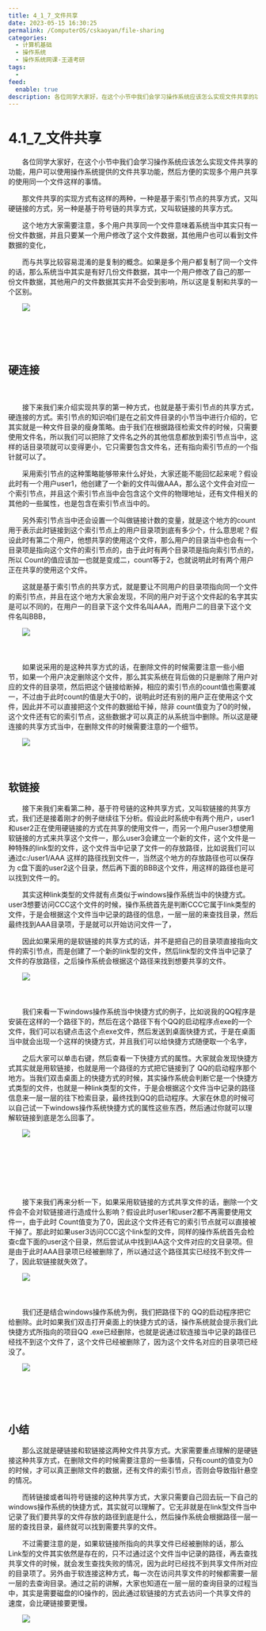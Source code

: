 ```yaml
---
title: 4_1_7_文件共享
date: 2023-05-15 16:30:25
permalink: /ComputerOS/cskaoyan/file-sharing
categories:
  - 计算机基础
  - 操作系统
  - 操作系统网课-王道考研
tags:
  - 
feed:
  enable: true
description: 各位同学大家好，在这个小节中我们会学习操作系统应该怎么实现文件共享的功能，‍‍用户可以使用操作系统提供的文件共享功能，‍‍然后方便的实现多个用户共享的使用同一个文件这样的事情。‍‍
---
```

# 4.1_7_文件共享

　　‍各位同学大家好，在这个小节中我们会学习操作系统应该怎么实现文件共享的功能，‍‍用户可以使用操作系统提供的文件共享功能，‍‍然后方便的实现多个用户共享的使用同一个文件这样的事情。‍‍
<!-- more -->
　　那文件共享的实现方式有这样的两种，一种是基于索引节点的共享方式，‍‍又叫硬链接的方式，另一种是基于符号链的共享方式，又叫软链接的共享方式。‍‍

　　这个地方大家需要注意，多个用户共享同一个文件意味着系统当中其实只有一份文件数据，‍‍并且只要某一个用户修改了这个文件数据，其他用户也可以看到文件数据的变化，‍‍

　　而与共享比较容易混淆的是复制的概念。‍‍如果是多个用户都复制了同一个文件的话，‍‍那么系统当中其实是有好几份文件数据，其中一个用户修改了自己的那一份‍‍文件数据，其他用户的文件数据其实并不会受到影响，所以这是复制和共享的一个区别。‍‍

　　![](https://image.peterjxl.com/blog/image-20221010203514-tm0xb8e.png)

　　‍

　　

## 硬连接

　　  

　　接下来我们来介绍实现共享的第一种方式，也就是基于索引节点的共享方式，硬连接的方式。‍‍索引节点的知识咱们是在之前文件目录的小节当中进行介绍的，它其实就是一种文件目录的瘦身策略。‍‍由于我们在根据路径检索文件的时候，只需要使用文件名，所以我们可以把除了文件名之外的其他信息都放到索引节点当中，‍‍这样的话目录项就可以变得更小，它只需要包含文件名，还有指向索引节点的一个指针就可以了。‍‍

　　采用索引节点的这种策略能够带来什么好处，大家还能不能回忆起来呢？‍‍假设此时有一个用户user1，他创建了一个新的文件叫做AAA，‍‍那么这个文件会对应一个索引节点，‍‍并且这个索引节点当中会包含这个文件的物理地址，还有文件相关的其他的一些属性，也是包含在索引节点当中的。‍‍

　　另外索引节点当中还会设置一个叫做链接计数的变量，就是这个地方的count用于表示‍‍此时链接到这个索引节点上的用户目录项到底有多少个，什么意思呢？‍‍假设此时有第二个用户，他想共享的使用这个文件，那么用户的目录当中‍‍也会有一个目录项是指向这个文件的索引节点的，‍‍由于此时有两个目录项是指向索引节点的，所以 Count的值应该加一也就是变成二，‍‍count等于2，也就说明此时有两个用户正在共享的使用这个文件。‍‍

　　这就是基于索引节点的共享方式，就是要让不同用户的目录项指向同一个文件的索引节点，并且在这个地方大家会发现，‍‍不同的用户对于这个文件起的名字其实是可以不同的，在用户一的目录下这个文件名叫AAA，‍‍而用户二的目录下这个文件名叫BBB，

　　![](https://image.peterjxl.com/blog/image-20221010204804-9idh0is.png)

　　‍

　　如果说采用的是这种共享方式的话，在删除文件的时候需要注意一些小细节，‍‍如果一个用户决定删除这个文件，那么其实系统在背后做的只是删除了用户对应的文件的目录项，‍‍然后把这个链接给断掉，相应的索引节点的count值也需要减一，‍‍不过由于此时count的值是大于0的，说明此时还有别的用户正在使用这个文件，因此‍‍并不可以直接把这个文件的数据给干掉，‍‍除非 count值变为了0的时候，这个文件还有它的索引节点，这些数据才可以真正的从系统当中删除。‍‍所以这是硬连接的共享方式当中，在删除文件的时候需要注意的一个细节。

　　![](https://image.peterjxl.com/blog/image-20221010204832-au43hks.png)

　　‍

## 软链接

　　接下来我们来看第二种，‍‍基于符号链的这种共享方式，又叫软链接的共享方式，我们还是接着刚才的例子继续往下分析。‍‍假设此时系统中有两个用户，user1和user2正在使用硬链接的方式在共享的使用文件一，‍‍而另一个用户user3想使用软链接的方式来共享这个文件一，‍‍那么user3会建立一个新的文件，这个文件是一种特殊的link型的文件，‍‍这个文件当中记录了文件一的存放路径，比如说我们可以通过c:/user1/AAA 这样的路径找到文件一，当然这个地方的存放路径也可以保存为‍‍ c盘下面的user2这个目录，然后再下面的BBB这个文件，‍‍用这样的路径也是可以找到文件一的。‍‍

　　其实这种link类型的文件就有点类似于windows操作系统当中的快捷方式。‍‍ user3想要访问CCC这个文件的时候，操作系统首先是判断CCC它属于link类型的文件，于是‍‍会根据这个文件当中记录的路径的信息，一层一层的来查找目录，‍‍然后最终找到AAA目录项，‍‍于是就可以开始访问文件一了，

　　因此如果采用的是软链接的共享方式的话，‍‍并不是把自己的目录项直接指向文件的索引节点，‍‍而是创建了一个新的link型的文件，然后link型的文件当中记录了文件的存放路径，‍‍之后操作系统会根据这个路径来找到想要共享的文件。‍‍

　　![](https://image.peterjxl.com/blog/image-20221010205050-bt2wfpw.png)

　　‍

　　我们来看一下windows操作系统当中快捷方式的例子，比如说我的QQ程序是安装在这样的一个路径下的，‍‍然后在这个路径下有个QQ的启动程序点exe的一个文件，‍‍我们可以右键点击这个点exe文件，然后发送到桌面快捷方式，‍‍于是在桌面当中就会出现一个这样的快捷方式，并且我们可以给快捷方式随便取一个名字，‍‍

　　之后大家可以单击右键，然后查看一下快捷方式的属性。‍‍大家就会发现‍‍快捷方式其实就是用软链接，也就是用一个路径的方式把它链接到了‍‍ QQ的启动程序那个地方。当我们双击桌面上的快捷方式的时候，其实操作系统会判断‍‍它是一个快捷方式类型的文件，也就是一种link类型的文件，于是会根据‍‍这个文件当中记录的路径信息来一层一层的往下检索目录，‍‍最终找到QQ的启动程序。‍‍大家在休息的时候可以自己试一下windows操作系统快捷方式的属性这些东西，‍‍然后通过你就可以理解软链接到底是怎么回事了。‍‍

　　![](https://image.peterjxl.com/blog/image-20221010205208-n5k3yc5.png)

　　‍

　　‍

　　‍

　　接下来我们再来分析一下，如果采用软链接的方式共享文件的话，删除一个文件会不会对软链接进行造成什么影响？‍‍假设此时user1和user2都不再需要使用文件一，‍‍由于此时 Count值变为了0，因此这个文件还有它的索引节点就可以直接被干掉了。‍‍那此时如果user3访问CCC这个link型的文件，‍‍同样的操作系统首先会检查c盘下面的user这个目录，‍‍然后尝试从中找到IAA这个文件对应的文目录项。‍‍但是由于此时AAA目录项已经被删除了，所以通过这个路径其实已经找不到文件一了，‍‍因此软链接就失效了。

　　![](https://image.peterjxl.com/blog/image-20221010205259-izs0jxs.png)

　　‍

　　我们还是结合windows操作系统为例，我们把路径下的‍‍ QQ的启动程序把它给删除。‍‍此时如果我们双击打开桌面上的快捷方式的话，‍‍操作系统就会提示我们此快捷方式所指向的项目QQ .exe‍‍已经删除，也就是说通过软连接当中记录的路径已经找不到这个文件了，这个文件已经被删除了，‍‍因为这个文件名对应的目录项已经没了。

　　![](https://image.peterjxl.com/blog/image-20221010205321-7r2c2tz.png)

　　‍

　　‍

## 小结

　　那么这就是硬链接和软链接这两种文件共享方式。‍‍大家需要重点理解的是硬链接这种共享方式，在删除文件的时候需要注意的一些事情，‍‍只有count的值变为0的时候，才可以真正删除文件的数据，还有文件的索引节点，否则会导致指针悬空的情况。‍‍

　　而转链接或者叫符号链接的这种共享方式，大家只需要自己‍‍回去玩一下自己的windows操作系统的快捷方式，其实就可以理解了。‍‍它无非就是在link型文件当中记录了我们要共享的文件存放的路径到底是什么，然后操作系统会根据路径一层一层的查找目录，‍‍最终就可以找到需要共享的文件。‍‍

　　不过需要注意的是，如果软链接所指向的共享文件已经被删除的话，‍‍那么 Link型的文件其实依然是存在的，‍‍只不过通过这个文件当中记录的路径，再去查找共享文件的时候，就会发生查找失败的‍‍情况，因为此时已经找不到共享文件所对应的目录项了。‍‍另外由于软连接这种方式，每一次在访问共享文件的时候都需要一层一层的去查询目录。‍‍通过之前的讲解，大家也知道在一层一层的查询目录的过程当中，其实是需要磁盘的lO操作的，‍‍因此通过软链接的方式去访问一个共享文件的速度，会比硬链接要更慢。‍‍

　　![](https://image.peterjxl.com/blog/image-20221010205627-v43abn1.png)

　　‍

